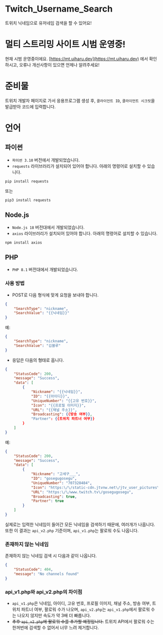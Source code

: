 # Twitch_Username_Search
트위치 닉네임으로 유저네임 검색을 할 수 있어요!

# 멀티 스트리밍 사이트 시범 운영중!
현재 시범 운영중이에요. [https://mt.uiharu.dev](https://mt.uiharu.dev) 에서 확인하시고, 오류나 개선사항이 있으면 언제나 알려주세요!

# 준비물
트위치 개발자 페이지로 가서 응용프로그램 생성 후, `클라이언트 ID`, `클라이언트 시크릿`을 발급받아 코드에 입력합니다.

# 언어
## 파이썬
* `파이썬 3.10` 버전에서 개발되었습니다.
* `requests` 라이브러리가 설치되어 있어야 합니다. 아래의 명령어로 설치할 수 있습니다.

```
pip install requests
```

또는

```
pip3 install requests
```

## Node.js
* `Node.js 18` 버전대에서 개발되었습니다.
* `axios` 라이브러리가 설치되어 있어야 합니다. 아래의 명령어로 설치할 수 있습니다.

```
npm install axios
```

## PHP
* `PHP 8.1` 버전대에서 개발되었습니다.

### 사용 방법
* POST로 다음 형식에 맞게 요청을 보내야 합니다.
```JSON
{
	"SearchType": "nickname",
	"SearchValue": "{{닉네임}}"
}
```

예:
```JSON
{
	"SearchType": "nickname",
	"SearchValue": "김블루"
}
```

* 응답은 다음의 형태로 옵니다.
```JSON
{
	"StatusCode": 200,
	"message": "Success",
	"data": [
		{
			"Nickname": "{{닉네임}}",
			"ID": "{{아이디}}",
			"UniqueNumber": "{{고유 번호}}",
			"Icon": "{{프로필 이미지}}",
			"URL": "{{채널 주소}}",
			"Broadcasting": {{방송 여부}},
			"Partner": {{트위치 파트너 여부}}
		}
    ]
}
```

예:
```JSON
{
	"StatusCode": 200,
	"message": "Success",
	"data": [
		{
			"Nickname": "고세구___",
			"ID": "gosegugosegu",
			"UniqueNumber": "707328484",
			"Icon": "https:\/\/static-cdn.jtvnw.net\/jtv_user_pictures\/1e4cac72-a1cd-4f72-8ada-b2d10ac990d7-profile_image-300x300.png",
			"URL": "https:\/\/www.twitch.tv\/gosegugosegu",
			"Broadcasting": true,
			"Partner": true
		}
    ]
}
```

실제로는 입력한 닉네임이 들어간 모든 닉네임을 검색하기 때문에, 여러개가 나옵니다. 또한 이 결과는 `api_v2.php` 기준이며, `api_v1.php`는 팔로워 수도 나옵니다.

### 존재하지 않는 닉네임
존재하지 않는 닉네임 검색 시 다음과 같이 나옵니다.
```JSON
{
	"StatusCode": 404,
	"message": "No channels found"
}
```

### api_v1.php와 api_v2.php의 차이점
* `api_v1.php`은 닉네임, 아이디, 고유 번호, 프로필 이미지, 채널 주소, 방송 여부, 트위치 파트너 여부, 팔로워 수가 나오며, `api_v2.php`는 `api_v1.php`에서 팔로워 수는 나오지 않지만 속도가 약 3배 더 빠릅니다.
* ~~추후 `api_v2.php`에 팔로워 수를 추가할 예정입니다.~~ 트위치 API에서 팔로워 수는 한꺼번에 검색할 수 없어서 너무 느려 제거합니다.
